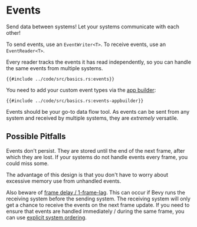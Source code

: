 # Events

Send data between systems! Let your systems communicate with each other!

To send events, use an `EventWriter<T>`.
To receive events, use an `EventReader<T>`.

Every reader tracks the events it has read independently, so you can handle
the same events from multiple systems.

```rust,no_run,noplayground
{{#include ../code/src/basics.rs:events}}
```

You need to add your custom event types via the [app builder](./app-builder.md):

```rust,no_run,noplayground
{{#include ../code/src/basics.rs:events-appbuilder}}
```

Events should be your go-to data flow tool. As events can be sent from any
system and received by multiple systems, they are *extremely* versatile.

## Possible Pitfalls

Events don't persist. They are stored until the end of the next frame,
after which they are lost. If your systems do not handle events every frame,
you could miss some.

The advantage of this design is that you don't have to worry about excessive
memory use from unhandled events.

Also beware of [frame delay / 1-frame-lag](../pitfalls/frame-delay.md). This
can occur if Bevy runs the receiving system before the sending system. The
receiving system will only get a chance to receive the events on the next frame
update. If you need to ensure that events are handled immediately / during
the same frame, you can use [explicit system ordering](./system-order.md).
